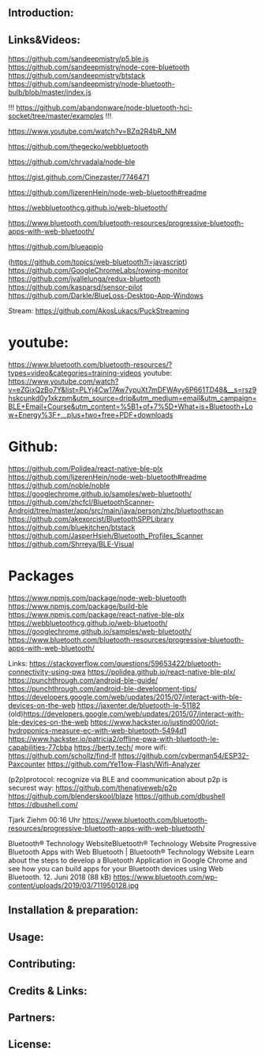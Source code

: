 
## Introduction:
## Links&Videos:
https://github.com/sandeepmistry/p5.ble.js
https://github.com/sandeepmistry/node-core-bluetooth
https://github.com/sandeepmistry/btstack
https://github.com/sandeepmistry/node-bluetooth-bulb/blob/master/index.js

!!! https://github.com/abandonware/node-bluetooth-hci-socket/tree/master/examples !!!


https://www.youtube.com/watch?v=BZq2R4bR_NM

https://github.com/thegecko/webbluetooth

https://github.com/chrvadala/node-ble

https://gist.github.com/Cinezaster/7746471

https://github.com/IjzerenHein/node-web-bluetooth#readme

https://webbluetoothcg.github.io/web-bluetooth/

https://www.bluetooth.com/bluetooth-resources/progressive-bluetooth-apps-with-web-bluetooth/

https://github.com/blueappio

(https://github.com/topics/web-bluetooth?l=javascript)
https://github.com/GoogleChromeLabs/rowing-monitor
https://github.com/jvallelunga/redux-bluetooth
https://github.com/kasparsd/sensor-pilot
https://github.com/Darkle/BlueLoss-Desktop-App-Windows

Stream:
https://github.com/AkosLukacs/PuckStreaming




# youtube:
https://www.bluetooth.com/bluetooth-resources/?types=video&categories=training-videos
youtube:
https://www.youtube.com/watch?v=eZGixQzBo7Y&list=PLYj4Cw17Aw7ypuXt7mDFWAyy6P661TD48&__s=rsz9hskcunkd0y1xkzpm&utm_source=drip&utm_medium=email&utm_campaign=BLE+Email+Course&utm_content=%5B1+of+7%5D+What+is+Bluetooth+Low+Energy%3F+...plus+two+free+PDF+downloads

# Github:
https://github.com/Polidea/react-native-ble-plx
https://github.com/IjzerenHein/node-web-bluetooth#readme
https://github.com/noble/noble
https://googlechrome.github.io/samples/web-bluetooth/
https://github.com/zhcfcl/BluetoothScanner-Android/tree/master/app/src/main/java/person/zhc/bluetoothscan
https://github.com/akexorcist/BluetoothSPPLibrary
https://github.com/bluekitchen/btstack
https://github.com/JasperHsieh/Bluetooth_Profiles_Scanner
https://github.com/Shrreya/BLE-Visual

# Packages

https://www.npmjs.com/package/node-web-bluetooth
https://www.npmjs.com/package/build-ble
https://www.npmjs.com/package/react-native-ble-plx
https://webbluetoothcg.github.io/web-bluetooth/
https://googlechrome.github.io/samples/web-bluetooth/
https://www.bluetooth.com/bluetooth-resources/progressive-bluetooth-apps-with-web-bluetooth/

Links:
https://stackoverflow.com/questions/59653422/bluetooth-connectivity-using-pwa
https://polidea.github.io/react-native-ble-plx/ https://punchthrough.com/android-ble-guide/
https://punchthrough.com/android-ble-development-tips/
https://developers.google.com/web/updates/2015/07/interact-with-ble-devices-on-the-web
https://jaxenter.de/bluetooth-le-51182
(old)https://developers.google.com/web/updates/2015/07/interact-with-ble-devices-on-the-web
https://www.hackster.io/justind000/iot-hydroponics-measure-ec-with-web-bluetooth-5494d1
https://www.hackster.io/patricia2/offline-pwa-with-bluetooth-le-capabilities-77cbba
https://berty.tech/
more wifi:
https://github.com/schollz/find-lf
https://github.com/cyberman54/ESP32-Paxcounter
https://github.com/Ye11ow-Flash/Wifi-Analyzer

(p2p)protocol:
recognize via BLE and coommunication about p2p is securest way:
https://github.com/thenativeweb/p2p
https://github.com/blenderskool/blaze
https://github.com/dbushell
https://dbushell.com/



Tjark Ziehm  00:16 Uhr
https://www.bluetooth.com/bluetooth-resources/progressive-bluetooth-apps-with-web-bluetooth/

Bluetooth® Technology WebsiteBluetooth® Technology Website
Progressive Bluetooth Apps with Web Bluetooth | Bluetooth® Technology Website
Learn about the steps to develop a Bluetooth Application in Google Chrome and see how you can build apps for your Bluetooth devices using Web Bluetooth.
12. Juni 2018 (88 kB)
https://www.bluetooth.com/wp-content/uploads/2019/03/711950128.jpg

## Installation & preparation:
## Usage:
## Contributing:
## Credits & Links:
## Partners:
## License:


